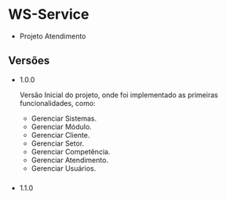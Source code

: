# WS-Service
- Projeto Atendimento


## Versões

- 1.0.0 

    Versão Inicial do projeto, onde foi implementado as primeiras funcionalidades, como:    

    - Gerenciar Sistemas.
    - Gerenciar Módulo.
    - Gerenciar Cliente.
    - Gerenciar Setor.
    - Gerenciar Competência.
    - Gerenciar Atendimento.
    - Gerenciar Usuários.

###

- 1.1.0
<p align="justify">
    
</p>
